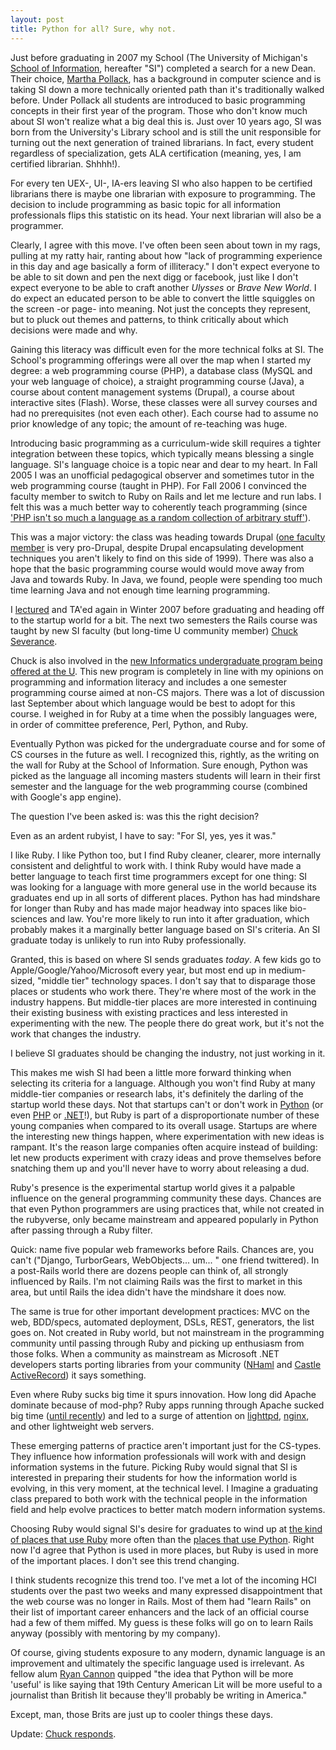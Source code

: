 ```yaml
--- 
layout: post
title: Python for all? Sure, why not.
---
```

Just before graduating in 2007 my School (The University of Michigan's <a href="http://si.umich.edu/">School of Information</a>, hereafter "SI") completed a search for a new Dean.  Their choice, <a href="http://www.eecs.umich.edu/~pollackm/">Martha Pollack</a>, has a background in computer science and is taking SI down a more technically oriented path than it's traditionally walked before.  Under Pollack all students are introduced to basic programming concepts in their first year of the program. Those who don't know much about SI won't realize what a big deal this is. Just over 10 years ago, SI was born from the University's Library school and is still the unit responsible for turning out the next generation of trained librarians. In fact, every student regardless of specialization, gets ALA certification (meaning, yes, I am certified librarian. Shhhh!).

For every ten UEX-, UI-, IA-ers leaving SI who also happen to be certified librarians there is maybe one librarian with exposure to programming. The decision to include programming as basic topic for all information professionals flips this statistic on its head. Your next librarian will also be a programmer.

Clearly, I agree with this move. I've often been seen about town in my rags, pulling at my ratty hair, ranting about how "lack of programming experience in this day and age basically a form of illiteracy." I don't expect everyone to be able to sit down and pen the next digg or facebook, just like I don't expect everyone to be able to craft another <em>Ulysses</em> or <em>Brave New World</em>. I do expect an educated person to be able to convert the little squiggles on the screen -or page- into meaning.  Not just the concepts they represent, but to pluck out themes and patterns, to think critically about which decisions were made and why.

Gaining this literacy was difficult even for the more technical folks at SI.  The School's programming offerings were all over the map when I started my degree: a web programming course (PHP), a database class (MySQL and your web language of choice), a straight programming course (Java), a course about content management systems (Drupal), a course about interactive sites (Flash). Worse, these classes were all survey courses and had no prerequisites (not even each other). Each course had to assume no prior knowledge of any topic; the amount of re-teaching was huge.

Introducing basic programming as a curriculum-wide skill requires a tighter integration between these topics, which typically means blessing a single language. SI's language choice is a topic near and dear to my heart. In Fall 2005 I was an unofficial pedagogical observer and sometimes tutor in the web programming course (taught in PHP).  For Fall 2006 I  convinced the faculty member to switch to Ruby on Rails and let me lecture and run labs. I felt this was a much better way to coherently teach programming (since <a href="http://www.codinghorror.com/blog/archives/001119.html"> 'PHP isn't so much a language as a random collection of arbitrary stuff'</a>).

This was a major victory: the class was heading towards Drupal (<a href="http://www.si.umich.edu/~presnick/">one faculty member</a> is very pro-Drupal, despite Drupal encapsulating development techniques you aren't likely to find on this side of 1999).  There was also a hope that the basic programming course would would move away from Java and towards Ruby. In Java, we found, people were spending too much time learning Java and not enough time learning programming.

I <a href="http://wonderfullyflawed.com/category/course/">lectured</a> and TA'ed again in Winter 2007 before graduating and heading off to the startup world for a bit. The next two semesters the Rails course was taught by new SI faculty (but long-time U community member) <a href="http://www.dr-chuck.com/">Chuck Severance</a>.

Chuck is also involved in the <a href="http://www.si.umich.edu/about-SI/news-detail.htm?NewsItemID=663">new Informatics undergraduate program being offered at the U</a>. This new program is completely in line with my opinions on programming and information literacy and includes a one semester programming course aimed at non-CS majors.  There was a lot of discussion last September about which language would be best to adopt for this course. I weighed in for Ruby at a time when the possibly languages were, in order of committee preference, Perl, Python, and Ruby.

Eventually Python was picked for the undergraduate course and for some of CS courses in the future as well. I recognized this, rightly, as the writing on the wall for Ruby at the School of Information.  Sure enough, Python was picked as the language all incoming masters students will learn in their first semester and the language for the web programming course (combined with Google's app engine).

The question I've been asked is: was this the right decision?

Even as an ardent rubyist, I have to say: "For SI, yes, yes it was."

I like Ruby. I like Python too, but I find Ruby cleaner, clearer, more internally consistent and delightful to work with. I think Ruby would have made a better language to teach first time programmers except for one thing: SI was looking for a language with more general use in the world because its graduates end up in all sorts of different places.  Python has had mindshare for longer than Ruby and has made major headway into spaces like bio-sciences and law. You're more likely to run into it after graduation, which probably makes it a marginally better language based on SI's criteria. An SI graduate today is unlikely to run into Ruby professionally.

Granted, this is based on where SI sends graduates <em>today</em>. A few kids go to Apple/Google/Yahoo/Microsoft every year, but most end up in medium-sized, "middle tier" technology spaces.  I don't say that to disparage those places or students who work there. They're where most of the work in the industry happens. But middle-tier places are more interested in continuing their existing business with existing practices and less interested in experimenting with the new. The people there do great work, but it's not the work that changes the industry.

I believe SI graduates should be changing the industry, not just working in it.

This makes me wish SI had been a little more forward thinking when selecting its criteria for a language. Although you won't find Ruby at many middle-tier companies or research labs, it's definitely the darling of the startup world these days.  Not that startups can't or don't work in <a href="http://pownce.com/">Python</a> (or even <a href="http://digg.com/">PHP</a> or <a href="http://www.pageflakes.com/Default.aspx">.NET</a>!), but Ruby is part of a disproportionate number of these young companies when compared to its overall usage. Startups are where the interesting new things happen, where experimentation with new ideas is rampant. It's the reason large companies often acquire instead of building: let new products experiment with crazy ideas and prove themselves before snatching them up and you'll never have to worry about releasing a dud.

Ruby's presence is the experimental startup world gives it a palpable influence on the general programming community these days.  Chances are that even Python programmers are using practices that, while not created in the rubyverse, only became mainstream and appeared popularly in Python after passing through a Ruby filter.

Quick: name five popular web frameworks before Rails. Chances are, you can't ("Django, TurborGears, WebObjects... um... " one friend twittered).  In a post-Rails world there are dozens people can think of, all strongly influenced by Rails. I'm not claiming Rails was the first to market in this area, but until Rails the idea didn't have the mindshare it does now.

The same is true for other important development practices: MVC on the web, BDD/specs, automated deployment, DSLs, REST, generators, the list goes on. Not created in Ruby world, but not mainstream in the programming community until passing through Ruby and picking up enthusiasm from those folks. When a community as mainstream as Microsoft .NET developers starts porting libraries from your community (<a href="http://andrewpeters.net/2007/12/19/introducing-nhaml-an-aspnet-mvc-view-engine/">NHaml</a> and <a href="http://www.castleproject.org/activerecord/index.html">Castle ActiveRecord</a>) it says something.

Even where Ruby sucks big time it spurs innovation.  How long did Apache dominate because of mod-php?  Ruby apps running through Apache sucked big time (<a href="http://www.modrails.com/">until recently</a>)  and led to a surge of attention on <a href="http://www.lighttpd.net/">lighttpd</a>, <a href="http://nginx.net/">nginx</a>, and other lightweight web servers.

These emerging patterns of practice aren't important just for the CS-types. They influence how information professionals will work with and design information systems in the future. Picking Ruby would signal that SI is interested in preparing their students for how the information world is evolving, in this very moment, at the technical level. I Imagine a graduating class prepared to both work with the technical people in the information field and help evolve practices to better match modern information systems.

Choosing Ruby would signal SI's desire for graduates to wind up at <a href="http://blog.obiefernandez.com/content/2008/03/big-name-compan.html">the kind of places that use Ruby</a> more often than the <a href="http://wiki.Python.org/moin/OrganizationsUsingPython">places that use Python</a>. Right now I'd agree that Python is used in more places, but Ruby is used in more of the important places. I don't see this trend changing.

I think students recognize this trend too. I've met a lot of the incoming HCI students over the past two weeks and many expressed disappointment that the web course was no longer in Rails.  Most of them had "learn Rails" on their list of important career enhancers and the lack of an official course had a few of them miffed.  My guess is these folks will go on to learn Rails anyway (possibly with mentoring by my company).

Of course, giving students exposure to any modern, dynamic language is an improvement and ultimately the specific language used is irrelevant. As fellow alum <a href="http://ryancannon.com/">Ryan Cannon</a> quipped "the idea that Python will be more 'useful' is like saying that 19th Century American Lit will be more useful to a journalist than British lit because they'll probably be writing in America."

Except, man, those Brits are just up to cooler things these days.

Update: <a href='http://www.dr-chuck.com/csev-blog/000531.html'>Chuck responds</a>.
